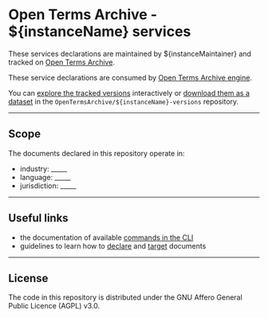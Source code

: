 # Open Terms Archive - ${instanceName} services

These services declarations are maintained by ${instanceMaintainer} and tracked on [Open Terms Archive](https://opentermsarchive.org).

These service declarations are consumed by [Open Terms Archive engine](https://github.com/OpenTermsArchive/engine). 

You can [explore the tracked versions](https://github.com/OpenTermsArchive/${instanceName}-versions) interactively or [download them as a dataset](https://github.com/OpenTermsArchive/${instanceName}-versions/releases) in the `OpenTermsArchive/${instanceName}-versions` repository.

- - -

## Scope

The documents declared in this repository operate in:

- industry: _____
- language: _____
- jurisdiction: _____

- - -

## Useful links

- the documentation of available [commands in the CLI](https://docs.opentermsarchive.org/#cli)
- guidelines to learn how to [declare](https://docs.opentermsarchive.org/guidelines/declaring/) and [target](https://docs.opentermsarchive.org/guidelines/targeting/) documents

- - - -

## License

The code in this repository is distributed under the GNU Affero General Public Licence (AGPL) v3.0.
